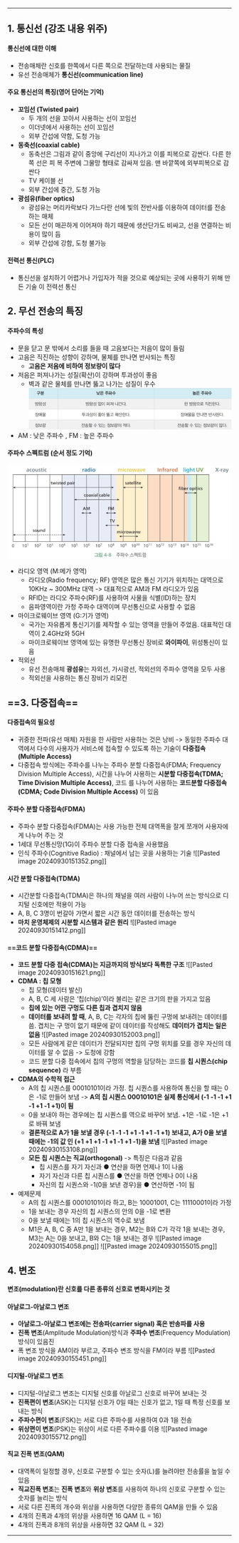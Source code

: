 
---
## 1. 통신선 (강조 내용 위주)
#### 통신선에 대한 이해
- 전송매체란 신호를 한쪽에서 다른 쪽으로 전달하는데 사용되는 물질
- 유선 전송매체가 **통신선(communication line)**

#### 주요 통신선의 특징(영어 단어는 기억)
- **꼬임선 (Twisted pair)**
	- 두 개의 선을 꼬아서 사용하는 선이 꼬임선
	- 이더넷에서 사용하는 선이 꼬임선
	- 외부 간섭에 약함, 도청 가능
- **동축선(coaxial cable)**
	- 동축선은 그림과 같이 중앙에 구리선이 지나가고 이를 피복으로 감싼다. 다른 한쪽 선은 피 복 주변에 그물망 형태로 감싸져 있음. 맨 바깥쪽에 외부피복으로 감싼다
	- TV 케이블 선
	- 외부 간섭에 중간, 도청 가능
- **광섬유(fiber optics)**
	- 광섬유는 머리카락보다 가느다란 선에 빛의 전반사를 이용하여 데이터를 전송하는 매체
	- 모든 선이 매끈하게 이어져야 하기 때문에 생산단가도 비싸고, 선을 연결하는 비용이 많이 듬
	- 외부 간섭에 강함, 도청 불가능
#### 전력선 통신(PLC)
- 통신선을 설치하기 어렵거나 가입자가 적을 것으로 예상되는 곳에 사용하기 위해 만든 기술 이 전력선 통신

## 2. 무선 전송의 특징
#### 주파수의 특성
- 문을 닫고 문 밖에서 소리를 들을 때 고음보다는 저음이 많이 들림
- 고음은 직진하는 성향이 강하며, 물체를 만나면 반사되는 특징
	- **고음은 저음에 비하여 정보량이 많다**
- 저음은 퍼져나가는 성질(확산)이 강하며 투과성이 좋음
	- 벽과 같은 물체를 만나면 뚫고 나가는 성질이 우수
	![](../../../../image/Pasted%20image%2020240925172526.png)
- AM : 낮은 주파수 , FM : 높은 주파수

#### 주파수 스펙트럼 (순서 정도 기억)
![](../../../../image/Pasted%20image%2020240925172813.png)
- 라디오 영역 (M:메가 영역)
	- 라디오(Radio frequency; RF) 영역은 많은 통신 기기가 위치하는 대역으로 10KHz ~ 300MHz 대역 -> 대표적으로 AM과 FM 라디오가 있음
	- RFID는 라디오 주파수(RF)를 사용하여 사물을 식별(ID)하는 장치
	- 음파영역이란 가청 주파수 대역이며 무선통신으로 사용할 수 없음
- 마이크로웨이브 영역 (G:기가 영역)
	- 국가는 자유롭게 통신기기를 제작할 수 있는 영역을 만들어 주었음. 대표적인 대역이 2.4GHz와 5GH
	- 마이크로웨이브 영역에 있는 유명한 무선통신 장비로 **와이파이**, 위성통신이 있음
- 적외선
	- 유선 전송매체 **광섬유**는 자외선, 가시광선, 적외선의 주파수 영역을 모두 사용
	- 적외선을 사용하는 통신 장비가 리모컨

## ==3. 다중접속==
#### 다중접속의 필요성
- 귀중한 전파(유선 매체) 자원을 한 사람만 사용하는 것은 낭비 -> 동일한 주파수 대역에서 다수의 사용자가 서비스에 접속할 수 있도록 하는 기술이 **다중접속(Multiple Access)**
- 다중접속 방식에는 주파수를 나누는 주파수 분할 다중접속(FDMA; Frequency Division Multiple Access), 시간을 나누어 사용하는 **시분할 다중접속(TDMA; Time Division Multiple Access)**, 코드 를 나누어 사용하는 **코드분할 다중접속(CDMA; Code Division Multiple Access)** 이 있음

#### 주파수 분할 다중접속(FDMA)
- 주파수 분할 다중접속(FDMA)는 사용 가능한 전체 대역폭을 잘게 쪼개어 사용자에게 나누어 주는 것
- 1세대 무선통신망(1G)이 주파수 분할 다중 접속을 사용했음
- 인식 주파수(Cognitive Radio) : 채널에서 남는 곳을 사용하는 기술 
	![[Pasted image 20240930151352.png]]
	
#### 시간 분할 다중접속(TDMA)
- 시간분할 다중접속(TDMA)은 하나의 채널을 여러 사람이 나누어 쓰는 방식으로 디지털 신호에만 적용이 가능
- A, B, C 3명이 번갈아 가면서 짧은 시간 동안 데이터를 전송하는 방식
- **마치 운영체제의 시분할 시스템과 같은 원리**
	![[Pasted image 20240930151412.png]]
#### ==코드 분할 다중접속(CDMA)==
- **코드 분할 다중 접속(CDMA)는 지금까지의 방식보다 독특한 구조**
	![[Pasted image 20240930151621.png]]
- **CDMA : 칩 모형**
	- 칩 모형(데이터 발신) 
	- A, B, C 세 사람은 ‘칩(chip)’이라 불리는 같은 크기의 판을 가지고 있음
	- **칩에 있는 어떤 구멍도 다른 칩과 겹치지 않음**
	- **데이터를 보내려 할 때**, A, B, C는 각자의 칩에 뚫린 구멍에 보내려는 데이터를 씀. 겹치는 구 멍이 없기 때문에 같이 데이터를 작성해도 **데이터가 겹치는 일은 없음**
		![[Pasted image 20240930152003.png]]
	- 모든 사람에게 같은 데이터가 전달되지만 칩의 구멍 위치를 모를 경우 자신의 데이터를 알 수 없음 -> 도청에 강함
	- 코드 분할 다중 접속에서 칩의 구멍의 역할을 담당하는 코드를 **칩 시퀀스(chip sequence)** 라 부름
- **CDMA의 수학적 접근**
	- A의 칩 시퀀스를 00010101이라 가정. 칩 시퀀스를 사용하여 통신을 할 때는 0은 -1로 만들어 보냄 -> **A의 칩 시퀀스 00010101은 실제 통신에서 (-1 -1 -1 +1 -1 +1 -1 +1)이 됨**
	- 0을 보내야 하는 경우에는 칩 시퀀스를 역으로 바꾸어 보냄. +1은 -1로 -1은 +1로 바꿔 보냄
	- **결론적으로 A가 1을 보낼 경우 (-1 -1 -1 +1 -1 +1 -1 +1)  보내고, A가 0을 보낼 때에는 -1의 값 인 (+1 +1 +1 -1 +1 -1 +1 -1)을 보냄**
		![[Pasted image 20240930153108.png]]
	- **모든 칩 시퀀스는 직교(orthogonal)** -> 특징은 다음과 같음
		- 칩 시퀀스를 자기 자신과 ● 연산을 하면 언제나 1이 나옴 
		- 자기 자신과 다른 칩 시퀀스를 ● 연산을 하면 언제나 0이 나옴
		- 자신의 칩 시퀀스와 -1(0을 보낸 경우)을 ● 연산하면 -1이 됨
- 예제문제
	- A의 칩 시퀀스를 00010101이라 하고, B는 10001001, C는 11110001이라 가정 
	- 1을 보내는 경우 자신의 칩 시퀀스의 안의 0을 -1로 변환 
	- 0을 보낼 때에는 1의 칩 시퀀스의 역수로 보냄
	- M1은 A, B, C 중 A만 1을 보내는 경우, M2는 B와 C가 각각 1을 보내는 경우, M3는 A는 0을 보내고, B와 C는 1을 보내는 경우
	![[Pasted image 20240930154058.png]]
	![[Pasted image 20240930155015.png]]

## 4. 변조
**변조(modulation)란 신호를 다른 종류의 신호로 변화시키는 것**
#### 아날로그-아날로그 변조
- **아날로그-아날로그 변조에는 전송파(carrier signal) 혹은 반송파를 사용**
- **진폭 변조**(Amplitude Modulation)방식과 **주파수 변조**(Frequency Modulation) 방식이 있음진
- 폭 변조 방식을 AM이라 부르고, 주파수 변조 방식을 FM이라 부름
	![[Pasted image 20240930155451.png]]
#### 디지털-아날로그 변조
- 디지털-아날로그 변조는 디지털 신호를 아날로그 신호로 바꾸어 보내는 것
- **진폭편이 변조**(ASK)는 디지털 신호가 0일 때는 신호가 없고, 1일 때 특정 신호를 보내는 방식
- **주파수편이 변조**(FSK)는 서로 다른 주파수를 사용하여 0과 1을 전송
- **위상편이 변조**(PSK)는 위상이 서로 다른 주파수를 이용
	![[Pasted image 20240930155712.png]]
#### 직교 진폭 변조(QAM)
- 대역폭이 일정할 경우, 신호로 구분할 수 있는 숫자(L)를 늘려야만 전송률을 높일 수 있음
- **직교진폭 변조**는 **진폭 변조**와 **위상 변조**를 사용하여 하나의 신호로 구분할 수 있는 숫자를 늘리는 방식
- 서로 다른 진폭의 개수와 위상을 사용하면 다양한 종류의 QAM을 만들 수 있음
- 4개의 진폭과 4개의 위상을 사용하면 16 QAM (L = 16)
- 4개의 진폭과 8개의 위상을 사용하면 32 QAM (L = 32)
---

